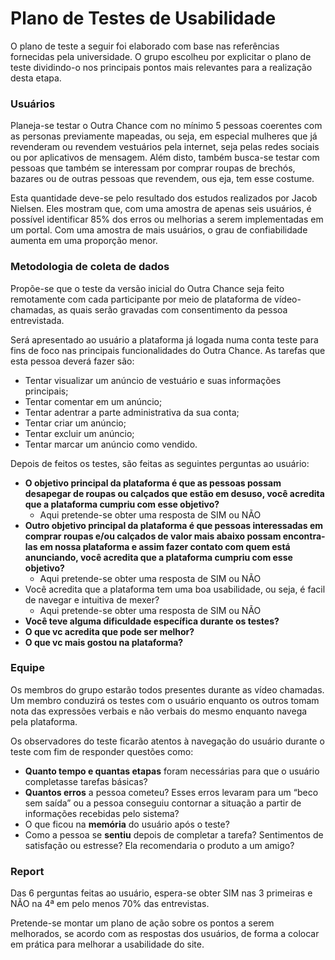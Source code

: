 # Plano de Testes de Usabilidade

O plano de teste a seguir foi elaborado com base nas referências fornecidas pela universidade. O grupo escolheu por explicitar o plano de teste dividindo-o nos principais pontos mais relevantes para a realização desta etapa.
### Usuários

Planeja-se testar o Outra Chance com no mínimo 5 pessoas coerentes com as personas previamente mapeadas, ou seja, em especial mulheres que já revenderam ou revendem vestuários pela internet, seja pelas redes sociais ou por aplicativos de mensagem. Além disto, também busca-se testar com pessoas que também se interessam por comprar roupas de brechós, bazares ou de outras pessoas que revendem, ous eja, tem esse costume.

Esta quantidade deve-se pelo resultado dos estudos realizados por Jacob Nielsen. Eles mostram que, com uma amostra de apenas seis usuários, é possível identificar 85% dos erros ou melhorias a serem implementadas em um portal. Com uma amostra de mais usuários, o grau de confiabilidade aumenta em uma proporção menor.

### Metodologia de coleta de dados

Propõe-se que o teste da versão inicial do Outra Chance seja feito remotamente com cada participante por meio de plataforma de vídeo-chamadas, as quais serão gravadas com consentimento da pessoa entrevistada. 

Será apresentado ao usuário a plataforma já logada numa conta teste para fins de foco nas principais funcionalidades do Outra Chance. As tarefas que esta pessoa deverá fazer são:

- Tentar visualizar um anúncio de vestuário e suas informações principais;
- Tentar comentar em um anúncio;
- Tentar adentrar a parte administrativa da sua conta;
- Tentar criar um anúncio;
- Tentar excluir um anúncio;
- Tentar marcar um anúncio como vendido.

Depois de feitos os testes, são feitas as seguintes perguntas ao usuário:

- <strong>O objetivo principal da plataforma é que as pessoas possam desapegar de roupas ou calçados que estão em desuso, você acredita que a plataforma cumpriu com esse objetivo? </strong>
    - Aqui pretende-se obter uma resposta de SIM ou NÃO
- <strong>Outro objetivo principal da plataforma é que pessoas interessadas em comprar roupas e/ou calçados de valor mais abaixo possam encontra-las em nossa plataforma e assim fazer contato com quem está anunciando, você acredita que a plataforma cumpriu com esse objetivo?</strong>
    - Aqui pretende-se obter uma resposta de SIM ou NÃO
- Você acredita que a plataforma tem uma boa usabilidade, ou seja, é facil de navegar e intuitiva de mexer?
    - Aqui pretende-se obter uma resposta de SIM ou NÃO
- <strong>Você teve alguma dificuldade específica durante os testes?</strong>
- <strong>O que vc acredita que pode ser melhor?</strong>
- <strong>O que vc mais gostou na plataforma?</strong>

### Equipe
Os membros do grupo estarão todos presentes durante as vídeo chamadas. Um membro conduzirá os testes com o usuário enquanto os outros tomam nota das expressões verbais e não verbais do mesmo enquanto navega pela plataforma.

Os observadores do teste ficarão atentos à navegação do usuário durante o teste com fim de responder questões como:

- **Quanto tempo e quantas etapas** foram necessárias para que o usuário completasse tarefas básicas?
- **Quantos erros** a pessoa cometeu? Esses erros levaram para um “beco sem saída” ou a pessoa conseguiu contornar a situação a partir de informações recebidas pelo sistema?
- O que ficou na **memória** do usuário após o teste?
- Como a pessoa se **sentiu** depois de completar a tarefa? Sentimentos de satisfação ou estresse? Ela recomendaria o produto a um amigo?

### Report

Das 6 perguntas feitas ao usuário, espera-se obter SIM nas 3 primeiras e NÃO na 4ª em pelo menos 70% das entrevistas.

Pretende-se montar um plano de ação sobre os pontos a serem melhorados, se acordo com as respostas dos usuários, de forma a colocar em prática para melhorar a usabilidade do site.
